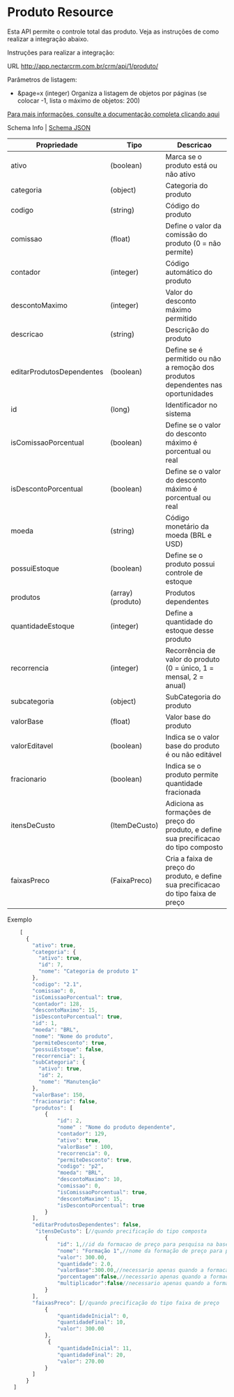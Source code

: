 # Produto Resource

Esta API permite o controle total das produto. Veja as instruções de como realizar a integração abaixo.

Instruções para realizar a integração:

URL
http://app.nectarcrm.com.br/crm/api/1/produto/

Parâmetros de listagem:
* &page=x (integer) Organiza a listagem de objetos por páginas (se colocar -1, lista o máximo de objetos: 200)

[Para mais informações, consulte a documentação completa clicando aqui](http://docs.nectarcrm.apiary.io)

Schema Info | [Schema JSON](schema.json)

Propriedade | Tipo | Descricao
------------ | ------------- | -------------
ativo | (boolean) | Marca se o produto está ou não ativo
categoria | (object) | Categoria do produto
codigo | (string) | Código do produto
comissao | (float) | Define o valor da comissão do produto (0 = não permite)
contador | (integer) | Código automático do produto
descontoMaximo | (integer) | Valor do desconto máximo permitido
descricao | (string) | Descrição do produto
editarProdutosDependentes | (boolean) | Define se é permitido ou não a remoção dos produtos dependentes nas oportunidades
id | (long) | Identificador no sistema
isComissaoPorcentual | (boolean) | Define se o valor do desconto máximo é porcentual ou real
isDescontoPorcentual | (boolean) | Define se o valor do desconto máximo é porcentual ou real
moeda | (string) | Código monetário da moeda (BRL e USD)
possuiEstoque | (boolean) | Define se o produto possui controle de estoque
produtos | (array)(produto) | Produtos dependentes
quantidadeEstoque | (integer) | Define a quantidade do estoque desse produto
recorrencia | (integer) | Recorrência de valor do produto (0 = único, 1 = mensal, 2 = anual)
subcategoria | (object) | SubCategoria do produto
valorBase | (float) | Valor base do produto
valorEditavel | (boolean) | Indica se o valor base do produto é ou não editável
fracionario | (boolean) | Indica se o produto permite quantidade fracionada
itensDeCusto | (ItemDeCusto) | Adiciona as formações de preço do produto, e define sua precificacao do tipo composto
faixasPreco | (FaixaPreco) | Cria a faixa de preço do produto, e define sua precificacao do tipo faixa de preço
Exemplo
```js
    [
      {
        "ativo": true,
        "categoria": {
          "ativo": true,
          "id": 7,
          "nome": "Categoria de produto 1"
        },
        "codigo": "2.1",
        "comissao": 0,
        "isComissaoPorcentual": true,
        "contador": 128,
        "descontoMaximo": 15,
        "isDescontoPorcentual": true,
        "id": 1,
        "moeda": "BRL",
        "nome": "Nome do produto",
        "permiteDesconto": true,
        "possuiEstoque": false,
        "recorrencia": 1,
        "subCategoria": {
          "ativo": true,
          "id": 2,
          "nome": "Manutenção"
        },
        "valorBase": 150,
        "fracionario": false,
        "produtos": [
            {
                "id": 2,
                "nome" : "Nome do produto dependente",
                "contador": 129,
                "ativo": true,
                "valorBase" : 100,
                "recorrencia": 0,
                "permiteDesconto": true,
                "codigo": "p2",
                "moeda": "BRL",
                "descontoMaximo": 10,
                "comissao": 0,
                "isComissaoPorcentual": true,
                "descontoMaximo": 15,
                "isDescontoPorcentual": true
            }
        ],
        "editarProdutosDependentes": false,
         "itensDeCusto": [//quando precificação do tipo composta
            {
                "id": 1,//id da formacao de preço para pesquisa na base
                "nome": "Formação 1",//nome da formação de preço para pesquisa na base
                "valor": 300.00,
                "quantidade": 2.0,
                "valorBase":300.00,//necessario apenas quando a formacao de preço nao for encontrada na base, será criada.
                "porcentagem":false,//necessario apenas quando a formacao de preço nao for encontrada na base, será criada.
                "multiplicador":false//necessario apenas quando a formacao de preço nao for encontrada na base, será criada.
            }
        ],
        "faixasPreco": [//quando precificação do tipo faixa de preço
            {
                "quantidadeInicial": 0,
                "quantidadeFinal": 10,
                "valor": 300.00
            },
             {
                "quantidadeInicial": 11,
                "quantidadeFinal": 20,
                "valor": 270.00
            }
        ]
      }
  ]
```

